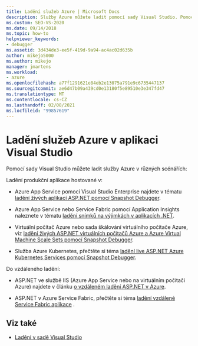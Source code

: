 ```yaml
---
title: Ladění služeb Azure | Microsoft Docs
description: Služby Azure můžete ladit pomocí sady Visual Studio. Pomocí odkazů v tomto článku se seznámíte s různými způsoby, jak to provést.
ms.custom: SEO-VS-2020
ms.date: 09/14/2018
ms.topic: how-to
helpviewer_keywords:
- debugger
ms.assetid: 3d434de3-ee5f-419d-9a94-ac4ac02d635b
author: mikejo5000
ms.author: mikejo
manager: jmartens
ms.workload:
- azure
ms.openlocfilehash: a77f1291621e84eb2e13075a791e9c6735447137
ms.sourcegitcommit: ae6d47b09a439cd0e13180f5e89510e3e347fd47
ms.translationtype: MT
ms.contentlocale: cs-CZ
ms.lasthandoff: 02/08/2021
ms.locfileid: "99857619"
---
```

# <a name="debug-azure-services-in-visual-studio"></a>Ladění služeb Azure v aplikaci Visual Studio

Pomocí sady Visual Studio můžete ladit služby Azure v různých scénářích:

Ladění produkční aplikace hostované v:

- Azure App Service pomocí Visual Studio Enterprise najdete v tématu [ladění živých aplikací ASP.NET pomocí Snapshot Debugger](../debugger/debug-live-azure-applications.md).

- Azure App Service nebo Service Fabric pomocí Application Insights naleznete v tématu [ladění snímků na výjimkách v aplikacích .NET](/azure/application-insights/app-insights-snapshot-debugger).

- Virtuální počítač Azure nebo sada škálování virtuálního počítače Azure, viz [ladění živých ASP.NET virtuálních počítačů Azure a Azure Virtual Machine Scale Sets pomocí Snapshot Debugger](../debugger/debug-live-azure-virtual-machines.md).

- Služba Azure Kubernetes, přečtěte si téma [ladění live ASP.NET Azure Kubernetes Services pomocí Snapshot Debugger](../debugger/debug-live-azure-kubernetes.md).

Do vzdáleného ladění:

- ASP.NET ve službě IIS (Azure App Service nebo na virtuálním počítači Azure) najdete v článku [o vzdáleném ladění ASP.NET v Azure](remote-debugging-azure.md).

- ASP.NET v Azure Service Fabric, přečtěte si téma [ladění vzdálené Service Fabric aplikace](/azure/service-fabric/service-fabric-debugging-your-application#debug-a-remote-service-fabric-application) .

## <a name="see-also"></a>Viz také

- [Ladění v sadě Visual Studio](../debugger/index.yml)
